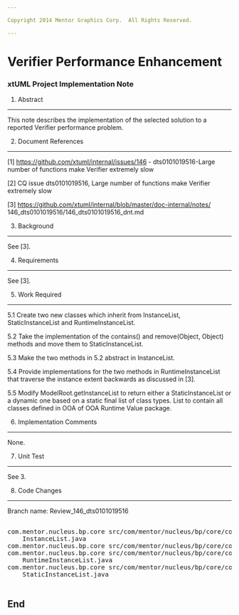 ```yaml
---

Copyright 2014 Mentor Graphics Corp.  All Rights Reserved.

---
```


# Verifier Performance Enhancement
### xtUML Project Implementation Note

1. Abstract
-----------
This note describes the implementation of the selected solution to a reported
Verifier performance problem.

2. Document References
----------------------
[1] https://github.com/xtuml/internal/issues/146 - dts0101019516-Large number
    of functions make Verifier extremely slow

[2] CQ issue dts0101019516,  Large number of functions make Verifier extremely
    slow

[3] https://github.com/xtuml/internal/blob/master/doc-internal/notes/
    146_dts0101019516/146_dts0101019516_dnt.md

3. Background
-------------
See [3].

4. Requirements
---------------
See [3].

5. Work Required
----------------
5.1 Create two new classes which inherit from InstanceList, StaticInstanceList
    and RuntimeInstanceList.

5.2 Take the implementation of the contains() and remove(Object, Object) methods
    and move them to StaticInstanceList.

5.3 Make the two methods in 5.2 abstract in InstanceList.

5.4 Provide implementations for the two methods in RuntimeInstanceList that
    traverse the instance extent backwards as discussed in [3].

5.5 Modify ModelRoot.getInstanceList to return either a StaticInstanceList or
    a dynamic one based on a static final list of class types. List to contain
    all classes defined in OOA of OOA Runtime Value package.

6. Implementation Comments
--------------------------
None.

7. Unit Test
------------
See 3.

8. Code Changes
---------------
Branch name: Review_146_dts0101019516

<pre>

com.mentor.nucleus.bp.core src/com/mentor/nucleus/bp/core/common/
    InstanceList.java
com.mentor.nucleus.bp.core src/com/mentor/nucleus/bp/core/common/ModelRoot.java
com.mentor.nucleus.bp.core src/com/mentor/nucleus/bp/core/common/
    RuntimeInstanceList.java
com.mentor.nucleus.bp.core src/com/mentor/nucleus/bp/core/common/
    StaticInstanceList.java

</pre>

End
---

